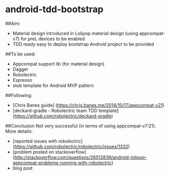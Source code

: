 android-tdd-bootstrap
=====================
##Aim:

 - Material design introduced in Lolipop material design (using appcompat-v7) for preL devices to be enabled
 - TDD ready easy to deploy bootstrap Android project to be provided

##To be used:

 - Appcompat support lib (for material design)
 - Dagger
 - Robolectric
 - Espresso
 - stub template for Android MVP pattern

##Following:

 - [Chris Banes guide] (https://chris.banes.me/2014/10/17/appcompat-v21)
 - [deckard-gradle - Robolectric team TDD template] (https://github.com/robolectric/deckard-gradle)

##Conclusion
Not very successful (in terms of using appcompat-v7:21). More details:

 - [reported issues with robolectric] (https://github.com/robolectric/robolectric/issues/1332)
 - [problem posted on stackoverflow] (http://stackoverflow.com/questions/26512839/android-lolipop-appcompat-problems-running-with-robolectric)
 - blog post